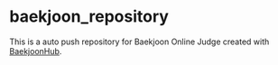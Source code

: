 # baekjoon_repository
This is a auto push repository for Baekjoon Online Judge created with [BaekjoonHub](https://github.com/BaekjoonHub/BaekjoonHub).
